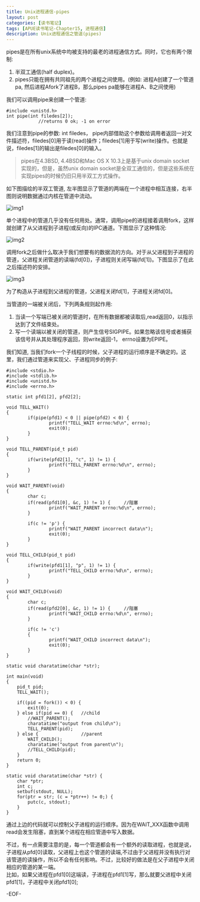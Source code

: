 ```yaml
---
title: Unix进程通信-pipes
layout: post
categories: [读书笔记]
tags: [APUE读书笔记-Chapter15, 进程通信]
description: Unix进程通信之管道(pipes)
---
```


pipes是在所有unix系统中均被支持的最老的进程通信方式。同时，它也有两个限制:  

1. 半双工通信(half duplex)。  
2. pipes只能在拥有共同祖先的两个进程之间使用。(例如:  进程A创建了一个管道pa, 然后进程Afork了进程B，那么pipes pa能够在进程A、B之间使用)  

我们可以调用pipe来创建一个管道:  

	#include <unistd.h>
	int pipe(int filedes[2]);  
				//returns 0 ok; -1 on error  

我们注意到pipe的参数: int filedes， pipe内部借助这个参数给调用者返回一对文件描述符，filedes[0]用于读(read)操作；filedes[1]用于写(write)操作。也就是说，filedes[1]的输出是filedes[0]的输入。  

> pipes在4.3BSD, 4.4BSD和Mac OS X 10.3上是基于unix domain socket实现的，但是，虽然unix domain socket是全双工通信的，但是这些系统在实现pipes的时候仍旧只用半双工方式操作。

如下图描绘的半双工管道, 左半图显示了管道的两端在一个进程中相互连接，右半图则说明数据通过内核在管道中流动。

![img1][half-duplex]  

单个进程中的管道几乎没有任何用处。通常，调用pipe的进程接着调用fork，这样就创建了从父进程到子进程(或反向)的IPC通道。下图显示了这种情况:  

![img2][pipe-after-fork]  

调用fork之后做什么取决于我们想要有的数据流的方向。对于从父进程到子进程的管道，父进程关闭管道的读端(fd[0])，子进程则关闭写端(fd[1])。下图显示了在此之后描述符的安排。  

![img3][parent-to-child]  

为了构造从子进程到父进程的管道，父进程关闭fd[1]，子进程关闭fd[0]。  

当管道的一端被关闭后，下列两条规则起作用:   

1. 当读一个写端已被关闭的管道时，在所有数据都被读取后,read返回0，以指示达到了文件结束处。  
2. 写一个读端以被关闭的管道，则产生信号SIGPIPE。如果忽略该信号或者捕获该信号并从其处理程序返回，则write返回-1， errno设置为EPIPE。  

我们知道, 当我们fork一个子线程的时候，父子进程的运行顺序是不确定的。这里，我们通过管道来实现父、子进程同步的例子:  

	#include <stdio.h>
	#include <stdlib.h>
	#include <unistd.h>
	#include <errno.h>

	static int pfd1[2], pfd2[2];

	void TELL_WAIT() 
	{
		    if(pipe(pfd1) < 0 || pipe(pfd2) < 0) {
		            printf("TELL_WAIT errno:%d\n", errno);
		            exit(0);
		    }
	}

	void TELL_PARENT(pid_t pid) 
	{
		    if(write(pfd2[1], "c", 1) != 1) {
		            printf("TELL_PARENT errno:%d\n", errno);
		    }
	}

	void WAIT_PARENT(void)
	{
		    char c;
		    if(read(pfd1[0], &c, 1) != 1) {		//阻塞
		            printf("WAIT_PARENT errno:%d\n", errno);
		    }

		    if(c != 'p') {
		            printf("WAIT_PARENT incorrect data\n");
		            exit(0);
		    }
	}

	void TELL_CHILD(pid_t pid) 
	{
		    if(write(pfd1[1], "p", 1) != 1) {	
		            printf("TELL_CHILD errno:%d\n", errno);
		    }   
	}

	void WAIT_CHILD(void) 
	{
		    char c;
		    if(read(pfd2[0], &c, 1) != 1) {		//阻塞
		            printf("WAIT_CHILD errno:%d\n", errno);
		    }

		    if(c != 'c') 
		    {
		            printf("WAIT_CHILD incorrect data\n");
		            exit(0);
		    }
	}

	static void charatatime(char *str);

	int main(void) 
	{
		pid_t pid; 
		TELL_WAIT();

		if((pid = fork()) < 0) {
		    exit(0); 
		} else if(pid == 0) {   //child
		    //WAIT_PARENT(); 
		    charatatime("output from child\n");
		    TELL_PARENT(pid);
		} else {                //parent
		    WAIT_CHILD();
		    charatatime("output from parent\n");
		    //TELL_CHILD(pid);
		}
		return 0;
	}

	static void charatatime(char *str) {
		char *ptr;
		int c;
		setbuf(stdout, NULL);
		for(ptr = str; (c = *ptr++) != 0;) {
		    putc(c, stdout); 
		}
	}

通过上边的代码就可以控制父子进程的运行顺序。因为在WAIT_XXX函数中调用read会发生阻塞，直到某个进程在相应管道中写入数据。  

不过，有一点需要注意的是，每一个管道都会有一个额外的读取进程，也就是说，子进程从pfd[0]读取，父进程上也这个管道的读端,不过由于父进程并没有执行对该管道的读操作，所以不会有任何影响。不过，比较好的做法是在父子进程中关闭相应的管道的某一端。  
比如，如果父进程在pfd1[0]这端读，子进程在pfd1[1]写，那么就要父进程中关闭pfd1[1]，子进程中关闭pfd1[0];   

[half-duplex]: https://raw.github.com/yuxingfirst/blog/gh-pages/_images/read-notes/half-duplex.png  
[pipe-after-fork]: https://raw.github.com/yuxingfirst/blog/gh-pages/_images/read-notes/pipe-after-fork.png  
[parent-to-child]: https://raw.github.com/yuxingfirst/blog/gh-pages/_images/read-notes/parent-to-child.png  

-EOF-


